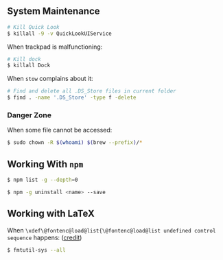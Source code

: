 ## System Maintenance

```sh
# Kill Quick Look
$ killall -9 -v QuickLookUIService
```

When trackpad is malfunctioning:

```sh
# Kill dock
$ killall Dock
```

When `stow` complains about it:

```sh
# Find and delete all .DS_Store files in current folder
$ find . -name '.DS_Store' -type f -delete
```

### Danger Zone

When some file cannot be accessed:

```sh
$ sudo chown -R $(whoami) $(brew --prefix)/*
```

## Working With `npm`

```sh
$ npm list -g --depth=0
```

```sh
$ npm -g uninstall <name> --save
```

## Working with LaTeX

When `\xdef\@fontenc@load@list{\@fontenc@load@list undefined control sequence` happens: ([credit](https://stackoverflow.com/a/60493558/10668706))

```sh
$ fmtutil-sys --all
```

